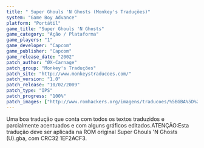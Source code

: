 ```yaml
---
title: " Super Ghouls 'N Ghosts (Monkey's Traduções)"
system: "Game Boy Advance"
platform: "Portátil"
game_title: "Super Ghouls 'N Ghosts"
game_category: "Ação / Plataforma"
game_players: "1"
game_developer: "Capcom"
game_publisher: "Capcom"
game_release_date: "2002"
patch_author: "ØX-Carnage"
patch_group: "Monkey's Traduções"
patch_site: "http://www.monkeystraducoes.com/"
patch_version: "1.0"
patch_release: "10/02/2009"
patch_type: "IPS"
patch_progress: "100%"
patch_images: ["http://www.romhackers.org/imagens/traducoes/%5BGBA%5D%20Super%20Ghouls%20'N%20Ghosts%20-%20Monkey's%20Tradu%C3%A7%C3%B5es%20-%201.png","http://www.romhackers.org/imagens/traducoes/%5BGBA%5D%20Super%20Ghouls%20'N%20Ghosts%20-%20Monkey's%20Tradu%C3%A7%C3%B5es%20-%202.png","http://www.romhackers.org/imagens/traducoes/%5BGBA%5D%20Super%20Ghouls%20'N%20Ghosts%20-%20Monkey's%20Tradu%C3%A7%C3%B5es%20-%203.png"]
---
```

Uma boa tradução que conta com todos os textos traduzidos e parcialmente acentuados e com alguns gráficos editados.ATENÇÃO:Esta tradução deve ser aplicada na ROM original Super Ghouls 'N Ghosts (U).gba, com CRC32 1EF2ACF3.
